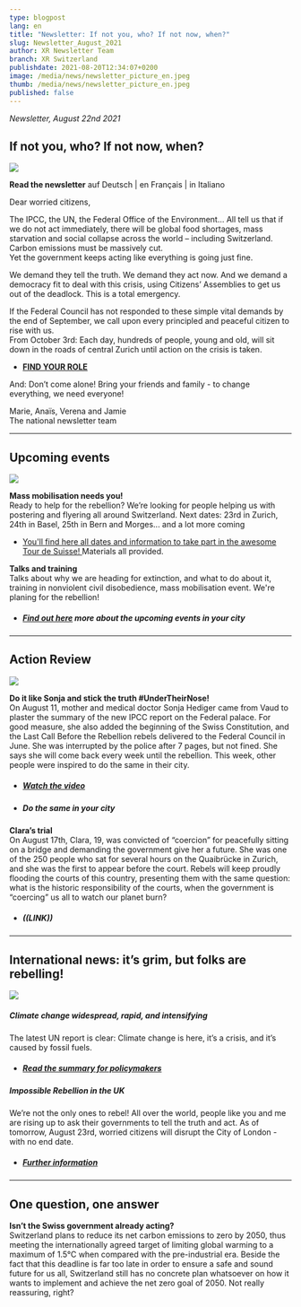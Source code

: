 ```yaml
---
type: blogpost
lang: en
title: "Newsletter: If not you, who? If not now, when?"
slug: Newsletter_August_2021
author: XR Newsletter Team
branch: XR Switzerland
publishdate: 2021-08-20T12:34:07+0200
image: /media/news/newsletter_picture_en.jpeg
thumb: /media/news/newsletter_picture_en.jpeg
published: false
---
```

*Newsletter, August 22nd 2021*

## **If not you, who? If not now, when?**

![](/media/newsletter_picture_en.jpeg)

**Read the newsletter** auf Deutsch | en Français | in Italiano

Dear worried citizens,

The IPCC, the UN, the Federal Office of the Environment… All tell us that if we do not act immediately, there will be global food shortages, mass starvation and social collapse across the world – including Switzerland. Carbon emissions must be massively cut.\
Yet the government keeps acting like everything is going just fine. 

We demand they tell the truth. We demand they act now. And we demand a democracy fit to deal with this crisis, using Citizens’ Assemblies to get us out of the deadlock. This is a total emergency.

If the Federal Council has not responded to these simple vital demands by the end of September, we call upon every principled and peaceful citizen to rise with us.\
From October 3rd: Each day, hundreds of people, young and old, will sit down in the roads of central Zurich until action on the crisis is taken.

* **[FIND YOUR ROLE](https://actionnetwork.org/forms/sign-up-for-the-rebellion-en)**

And: Don’t come alone! Bring your friends and family - to change everything, we need everyone! 

Marie, Anaïs, Verena and Jamie\
The national newsletter team

- - -

## **Upcoming events**

![](/media/export-2-.png)

**Mass mobilisation needs you!** \
Ready to help for the rebellion? We’re looking for people helping us with postering and flyering all around Switzerland. Next dates: 23rd in Zurich, 24th in Basel, 25th in Bern and Morges... and a lot more coming

* [You'll find here all dates and information to take part in the awesome Tour de Suisse! ](https://www.xrebellion.ch/fr/act/events/20210817-tour-de-suisse/)Materials all provided.

**Talks and training**\
Talks about why we are heading for extinction, and what to do about it, training in nonviolent civil disobedience, mass mobilisation event. We're planing for the rebellion! 

* ##### [Find out here](https://www.xrebellion.ch/de/act/events/) more about the upcoming events in your city

- - -

## **Action Review**

![](/media/dscf9623.jpg)

**Do it like Sonja and stick the truth #UnderTheirNose!**\
On August 11, mother and medical doctor Sonja Hediger came from Vaud to plaster the summary of the new IPCC report on the Federal palace. For good measure, she also added the beginning of the Swiss Constitution, and the Last Call Before the Rebellion rebels delivered to the Federal Council in June. She was interrupted by the police after 7 pages, but not fined. She says she will come back every week until the rebellion. This week, other people were inspired to do the same in their city. 

* ##### **[Watch the video](https://www.facebook.com/XRSwitzerland/videos/173493621516933)** [](https://www.facebook.com/XRSwitzerland/videos/173493621516933)
* ##### **Do the same in your city**

**Clara’s trial**\
On August 17th, Clara, 19, was convicted of “coercion” for peacefully sitting on a bridge and demanding the government give her a future. She was one of the 250 people who sat for several hours on the Quaibrücke in Zurich, and she was the first to appear before the court. Rebels will keep proudly flooding the courts of this country, presenting them with the same question: what is the historic responsibility of the courts, when the government is “coercing” us all to watch our planet burn?

* ##### ((LINK))

- - -

## **International news:** it’s grim, but folks are rebelling!

![](/media/the-truth-video-overlay-2000x1025-c-center.jpeg)

##### Climate change widespread, rapid, and intensifying

The latest UN report is clear: Climate change is here, it’s a crisis, and it’s caused by fossil fuels.

* ##### [Read the summary for policymakers](<* https://www.ipcc.ch/report/ar6/wg1/downloads/report/IPCC_AR6_WGI_SPM.pdf>)

##### Impossible Rebellion in the UK

We’re not the only ones to rebel! All over the world, people like you and me are rising up to ask their governments to tell the truth and act. As of tomorrow, August 23rd, worried citizens will disrupt the City of London - with no end date.

* ##### [Further information](<* https://extinctionrebellion.uk/next-uk-rebellion/>)

- - -

## **One question, one answer**

**Isn’t the Swiss government already acting?**\
Switzerland plans to reduce its net carbon emissions to zero by 2050, thus meeting the internationally agreed target of limiting global warming to a maximum of 1.5°C when compared with the pre-industrial era. Beside the fact that this deadline is far too late in order to ensure a safe and sound future for us all, Switzerland still has no concrete plan whatsoever on how it wants to implement and achieve the net zero goal of 2050. Not really reassuring, right?